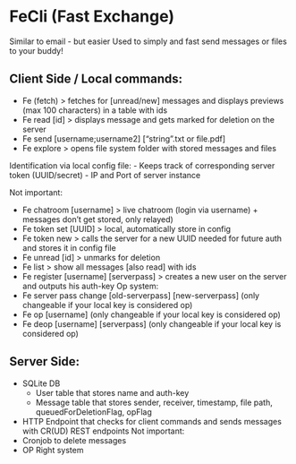 # FeCli (Fast Exchange)


Similar to email - but easier
Used to simply and fast send messages or files to your buddy!

## Client Side / Local commands: 

- Fe (fetch) > fetches for [unread/new] messages and displays previews (max 100 characters) in a table with ids
- Fe read [id] > displays message and gets marked for deletion on the server
- Fe send [username;username2] [“string”.txt or file.pdf]
- Fe explore > opens file system folder with stored messages and files

Identification via local config file:
    - Keeps track of corresponding server token (UUID/secret)
    - IP and Port of server instance

Not important:
- Fe chatroom [username] > live chatroom (login via username) + messages don’t get stored, only relayed)
- Fe token set [UUID] > local, automatically store in config
- Fe token new > calls the server for a new UUID needed for future auth and stores it in config file
- Fe unread [id] > unmarks for deletion
- Fe list > show all messages [also read] with ids
- Fe register [username] [serverpass] > creates a new user on the server and outputs his auth-key
Op system:
- Fe server pass change [old-serverpass] [new-serverpass] (only changeable if your local key is considered op)
- Fe op [username] (only changeable if your local key is considered op)
- Fe deop [username] [serverpass]  (only changeable if your local key is considered op)



## Server Side:
- SQLite DB
    - User table that stores name and auth-key
    - Message table that stores sender, receiver, timestamp, file path, queuedForDeletionFlag, opFlag
- HTTP Endpoint that checks for client commands and sends messages with CR(UD) REST endpoints
Not important:
- Cronjob to delete messages
- OP Right system
